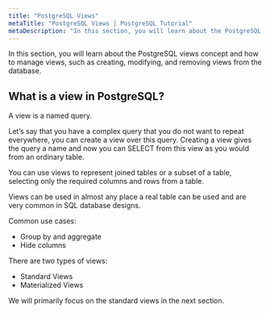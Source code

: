 ```yaml
---
title: "PostgreSQL Views"
metaTitle: "PostgreSQL Views | PostgreSQL Tutorial"
metaDescription: "In this section, you will learn about the PostgreSQL views concept and how to manage views, such as creating, modifying, and removing views from the database."
---
```


In this section, you will learn about the PostgreSQL views concept and how to manage views, such as creating, modifying, and removing views from the database.

## What is a view in PostgreSQL?

A view is a named query.

Let’s say that you have a complex query that you do not want to repeat everywhere, you can create a view over this query. Creating a view gives the query a name and now you can SELECT from this view as you would from an ordinary table.

You can use views to represent joined tables or a subset of a table, selecting only the required columns and rows from a table.

Views can be used in almost any place a real table can be used and are very common in SQL database designs.

Common use cases:

- Group by and aggregate
- Hide columns

There are two types of views:

- Standard Views
- Materialized Views

We will primarily focus on the standard views in the next section.
